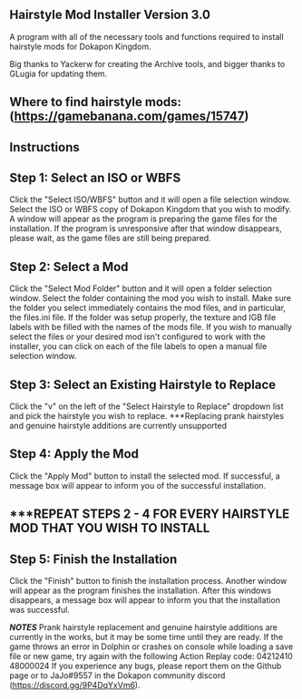 ## Hairstyle Mod Installer Version 3.0

A program with all of the necessary tools and functions required to install hairstyle mods for Dokapon Kingdom.

Big thanks to Yackerw for creating the Archive tools, and bigger thanks to GLugia for updating them.

## Where to find hairstyle mods: (https://gamebanana.com/games/15747)

## Instructions

## Step 1: Select an ISO or WBFS
Click the "Select ISO/WBFS" button and it will open a file selection window.
Select the ISO or WBFS copy of Dokapon Kingdom that you wish to modify.
A window will appear as the program is preparing the game files for the installation.
If the program is unresponsive after that window disappears, please wait, as the game files are still being prepared.

## Step 2: Select a Mod
Click the "Select Mod Folder" button and it will open a folder selection window.
Select the folder containing the mod you wish to install.
Make sure the folder you select immediately contains the mod files, and in particular, the files.ini file.
If the folder was setup properly, the texture and IGB file labels with be filled with the names of the mods file.
If you wish to manually select the files or your desired mod isn't configured to work with the installer,
you can click on each of the file labels to open a manual file selection window.

## Step 3: Select an Existing Hairstyle to Replace
Click the "v" on the left of the "Select Hairstyle to Replace" dropdown list and pick the hairstyle you wish to replace.
***Replacing prank hairstyles and genuine hairstyle additions are currently unsupported

## Step 4: Apply the Mod
Click the "Apply Mod" button to install the selected mod.
If successful, a message box will appear to inform you of the successful installation.

## ***REPEAT STEPS 2 - 4 FOR EVERY HAIRSTYLE MOD THAT YOU WISH TO INSTALL

## Step 5: Finish the Installation
Click the "Finish" button to finish the installation process.
Another window will appear as the program finishes the installation.
After this windows disappears, a message box will appear to inform you that the installation was successful.

***NOTES***
Prank hairstyle replacement and genuine hairstyle additions are currently in the works, but it may be some time until they are ready.
If the game throws an error in Dolphin or crashes on console while loading a save file or new game, try again with the following Action Replay code:
04212410 48000024
If you experience any bugs, please report them on the Github page or to JaJo#9557 in the Dokapon community discord (https://discord.gg/9P4DqYxVm6).

